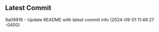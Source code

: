 
## Latest Commit
9a08916 - Update README with latest commit info (2024-09-01 11:49:27 -0400) <Yunxi-Zhou>
